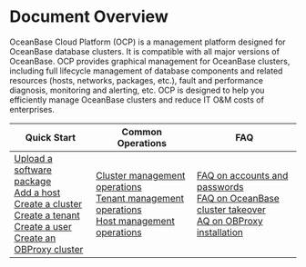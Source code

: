 Document Overview
======================================

OceanBase Cloud Platform (OCP) is a management platform designed for OceanBase database clusters. It is compatible with all major versions of OceanBase. OCP provides graphical management for OceanBase clusters, including full lifecycle management of database components and related resources (hosts, networks, packages, etc.), fault and performance diagnosis, monitoring and alerting, etc. OCP is designed to help you efficiently manage OceanBase clusters and reduce IT O\&M costs of enterprises.

|    Quick Start        |       Common Operations        |  FAQ   |
|------|----------------|--------|
| [Upload a software package](3.ob-cloud-platform/7.manage-software-packages/1.upload-a-software-package.md)</br> [Add a host](3.ob-cloud-platform/6.management-host/2.add-host.md)</br> [Create a cluster](3.ob-cloud-platform/4.manage-clusters/3.basic-operations/2.create-a-cluster.md) </br>[Create a tenant](3.ob-cloud-platform/5.manage-tenants/2.basic-tenant-operations/1.userguide-create-a-tenant.md)</br> [Create a user](3.ob-cloud-platform/10.using-system-management/5.create-user.md)</br> [Create an OBProxy cluster](3.ob-cloud-platform/8.obproxy-management/1.create-an-obproxy-cluster.md) | [Cluster management operations](3.ob-cloud-platform/4.manage-clusters/1.manage-cluster-operations-1.md) </br>[Tenant management operations](3.ob-cloud-platform/5.manage-tenants/1.manage-tenant-operations.md) </br>[Host management operations](3.ob-cloud-platform/6.management-host/1.manage-host-operation-list.md) | [FAQ on accounts and passwords](3.ob-cloud-platform/11.faq.md)</br> [FAQ on OceanBase cluster takeover](3.ob-cloud-platform/11.faq.md)</br> [AQ on OBProxy installation](3.ob-cloud-platform/11.faq.md)  |
